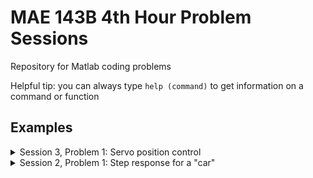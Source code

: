 # MAE 143B 4th Hour Problem Sessions
Repository for Matlab coding problems

Helpful tip: you can always type `help (command)` to get information on a command or function

## Examples

<details closed>
<summary>Session 3, Problem 1: Servo position control</summary>
<br>

For a complete script, check out Session3/problem1.m. To reproduce the plots here, you may need to modify the script to simulate and plot several system responses for different gain values.

Consider the following plant transfer function

$`
    G_\theta(s) 
    =
    \frac{\Theta(s)}{V(s)}
    =
    \frac{c}{Js^2+bs}.
`$

where $J=1$, $b=0.104$, and $c=0.2$. 
This second-order transfer function maps voltage input to angular position output, and it serves as a simplified model of a DC motor.

Suppose we want to use this motor as a servo to control a throttle valve. 
We would like to specify a desired angular position $\theta_r(t)$ of the valve:
closed corresponds to 0, and open corresponds to 1. 
We add a sensor that measures the angular position of the motor $\theta_m(t)$, and proceed with controller design.

### Part a) Proportional Control
As a first attempt at the control design, we will devise a simple proportional controller: 

$`
    v(t)
    =
    K(\theta_r - \theta_m).
`$

What is the closed-loop transfer function of the system, i.e. the mapping from $\theta_r(t)$ to $\theta_m(t)$?
Start by drawing a block diagram for the system.

---

This is a unity feedback system with P-control, P-gain is $K$ and the reference is $\theta_r$. So, the transfer function from $\theta_r$ to $\theta_m$ is

$`
H(s) =                      \frac{KG_\theta(s)}{1+KG_\theta(s)}  =\frac{0.2\,K}{s^2+0.104\,s+0.2K}.
`$

**Can we verify this with Matlab?**
Well, for a particular value of $K$, we can construct the closed-loop transfer function of the system using the `feedback()` command: 
```
c = 0.2; J = 1; b = 0.104;
G_theta = tf(c,[J b 0]); 

% simple check of our tf derivation
feedback(1*G_theta,1) % closed-loop tf for K=1
```
```
> ans =
           0.2
  -------------------
  s^2 + 0.104 s + 0.2
```

Is it stable? 

$`
p_{1,2} = -\frac{0.104}{2} \pm \frac{\sqrt{0.104^2-0.8K}}{2}
`$
(Yes, for $K > 0$)

---
Here are plots of the step response of the closed-loop system with different gains:

```
%% Part (a): Proportional Control
% Plot the step response for different gains
figure; hold on; grid on; 

for K = [.1 1 5]
    G_p = tf(K,1);
    H = feedback(G_p*G_theta,1); % closed-loop tf for our K
    [y,t] = step(H);
    plot(t,y,'LineWidth',2); 
end

title('Step response for different proportional gains K_p')
xlabel('time (s)'); ylabel('\theta_m(t) (rad)')
legend('K=0.1','K=1','K=5')
```
![](Session3/problem1a.png)

Notice how there is an envelope and they all decay at similar rates? 
What do we think is happening to the poles of the system as we change the proportional gain $K$? *(Think about what $\sigma$ indicates in the poles: $p_{1,2} = -\sigma \pm j \omega_d$.)*
(Section 3.3 in Franklin & Powell)

![](Session3/envelope.png)
![](Session3/sigma.png)

While the damping envelope is the same for all of them, they have very different behaviors; we choose to characterize the behavior of second-order systems by defining the concepts of rise-time, overshoot, etc.

These lead to the following approximate formulas that we can use to design controllers to meet our specifications: 

$`
    t_r \simeq \frac{1.8}{\omega_n} \qquad\qquad\qquad \text{(rise-time formula)}\\ 
    M_p = e^{-\pi \zeta / \sqrt{1-\zeta^2}} \qquad \text{(overshoot formula)}\\ 
    t_s = \frac{4.6}{\zeta \omega_n} \qquad\qquad\qquad\! \text{(settling-time formula)}
`$

> [!CAUTION]  
> These formulas are derived from a _second-order system_ with _no zeros_. In reality no real system is ever a pure second-order system with no zeros, so these should always be used an approximation/starting point. 


![](Session3/specifications.png)

How do we use those formulas? 
For a closed-loop system, the gain parameters $K$ of our controllers will generally appear in some relationship to the parameters $\zeta$, $\omega_n$, etc.

### Part b) I, D, PD, PI, PID, or ID control?
We go and show the controller responses in the previous figure to our coworkers who are in charge of designing the throttle valve. 
They aren't very happy with the response, and they say they would like it to 

1. go from 0 to 1 quickly, 
2. do so without overshooting so much, and 
3. do so without so many oscillations. 

*(Hence why we care about these somewhat arbitrary rise-time, overshoot, and settling time specifications. They give us a way to describe our desired performance characteristics. )*

We saw that with just one gain parameter from a P-controller, we can only achieve one performance specification: as we improve the rise-time, we get worse overshoot, and as we improve the overshoot, we get worse rise-time.
We conclude that in order to achieve fast rise-time and low overshoot, a different control scheme is necessary. 
The options we know are: 

1. P control
2. I control
3. D control
4. PI control
5. PD control
6. ID control
7. PID control

How do we choose which one to apply?

* We could implement each controller and simulate the response, but this depends on our choice of gain parameters, so if we don't get good performance is it because of the controller form or because we chose bad gains...
* We can alternatively look at the closed-loop transfer functions and apply the concepts we have learned: 
    * Stability has to do with the poles, i.e. roots of the denominator 
    * Rise-time, overshoot, etc. are second-order concepts, and for other types of systems they are only approximations

Let's again look at the closed-loop transfer functions for a few of the options: 

$`
    \text{P:} \,\,\,\quad  H(s) = \frac{K_p c}{Js^2 + bs + K_pc}\\ 
    \text{I:} \qquad  H(s) = \frac{K_i c}{Js^3 + bs^2 + K_ic}\\ 
    \text{D:} \,\,\,\quad  H(s) = \frac{K_d c s}{Js^2 + (b + K_dc)s}\\ 
    \text{PI:} \,\,\quad H(s) =  \frac{K_p c s + K_i c}{Js^3 + bs^2 + K_pcs+K_ic} \\
    \text{PD:} \quad H(s) =  \frac{K_d c s + K_p c}{Js^2 + (b + K_dc)s + K_pc} 
`$

> [!TIP]  
> Important lesson #1: as engineers, we should be interested in solving the problems that we know how to solve

## Part c) PD Control
With that in mind, we are going to choose PD control: 
* I know how to compute roots of a quadratic polynomial, so I can verify if it is stable. *(That is hard for a cubic polynomial, and [there is no general formula for roots of polynomials of degree > 4](https://www.wolframalpha.com/input?i=abel%E2%80%99s+impossibility+theorem). Later on we will probably learn about the Routh-Hurwitz criterion that allows us to check stability without explicitly computing the roots.)*
* PD control results in a second-order system with one zero. We can apply the time domain specifications relating to rise-time, overshoot, etc. more readily 

So our controller is $G_{PD}(s) = K_d s + K_p$, and the closed loop transfer function is

$`
    H(s) =  \frac{K_d c s + K_p c}{Js^2 + (b + K_dc)s + K_pc}  = \frac{0.2K_d s + 0.2K_p}{s^2 + (0.104 + 0.2K_d)s + 0.2K_p} 
`$

First question: is it stable? 

$`
p_{1,2} = -\frac{0.104+0.2K_d}{2} \pm \frac{1}{2}\sqrt{(0.104+0.2K_d)^2-0.8K_p} 
`$
(Yes, assuming $K_d > 0$ and $K_p > 0$)

It is possible to do the control design without resorting to plotting the responses (although it is always good to plot and verify our results).
To get a starting point, we can use the following formulas:

$`
    t_r \simeq \frac{1.8}{\omega_n} \qquad\qquad\qquad \text{(rise-time formula)}\\ 
    M_p = e^{-\pi \zeta / \sqrt{1-\zeta^2}} \qquad \text{(overshoot formula)}\\ 
    t_s = \frac{4.6}{\zeta \omega_n} \qquad\qquad\qquad\! \text{(settling-time formula)}
`$

Let's say we want a rise-time of less than 5 seconds. 
We can rearrange the first formula and find (with $\omega_n = \sqrt{0.2 K_p}$ for this closed-loop system)

$`
    t_r \simeq \frac{1.8}{\omega_n} \qquad\qquad\qquad \text{(rise-time formula)}\\ 
    \omega_n \simeq \frac{1.8}{t_r} \\
    0.2 K_p \simeq \frac{1.8^2}{5^2} \\
    K_p \simeq \frac{1.8^2}{5} \approx 0.648
`$

So if $K_p > 0.648$, the rise time should be less than 5 seconds. Let's choose $K_p = 1$. 

Let's say we want overshoot of less than 20%. 
For this closed-loop system $2\zeta\omega_n = 0.104 + 0.2K_d$, which we can rearrange to find $\zeta = \frac{0.052}{\sqrt{0.2}} + \frac{0.1}{\sqrt{0.2}}K_d$.
We can use the second formula to find the minimum gain $K_d$ required to bring the overshoot down below 20%.

$`
    M_p = e^{-\pi \zeta / \sqrt{1-\zeta^2}} \qquad \text{(overshoot formula)}\\ 
    % \text{ln}(M_p) = -\pi \zeta / \sqrt{1-\zeta^2} \\ 
    % \text{ln}(M_p)\sqrt{1-\zeta^2} = -\pi \zeta   \\ 
    % \text{ln}(M_p)^2(1-\zeta^2) - \pi^2 \zeta^2 = 0   \\ 
    % \zeta^2 (\text{ln}(M_p)^2 + \pi^2) = \text{ln}(M_p)^2  \\ 
    \zeta = -\frac{\text{ln}(M_p)}{\sqrt{\text{ln}(M_p)^2+\pi^2}}   \qquad \text{(overshoot formula rearranged)} \\ 
    \zeta = -\frac{\text{ln}(0.2)}{\sqrt{\text{ln}(0.2)^2+\pi^2}} \approx 0.4559
`$

Now we solve $\zeta = \frac{0.052}{\sqrt{0.2}} + \frac{0.1}{\sqrt{0.2}}K_d$ for $K_d$ and find that as long as $K_d > 1.5191$, we should have an overshoot of less than 20% for $K_p = 1$.

Let's look at the closed-loop step response for $K_p = 1$ and different values of $K_d$, the new derivative gain we have introduced and see if things check out.
```
%% Part (c): Proportional-Derivative Control
% Plot the step response for different gains
figure; hold on; grid on; t = 0:.01:80;
Kp = 1;
for Kd = [.1 1 1.5192 5]
    G_pd = tf([Kd Kp],1);
    H = feedback(G_pd*G_theta,1); % closed-loop tf for our K
    y = step(H,t);
    plot(t,y,'LineWidth',2); 
end

title('Step response for K_p=1 and different derivative gains K_d')
xlabel('time (s)'); ylabel('\theta_m(t) (rad)')
legend('K_d=0.1','K_d=1','K_d=5')
```
Here are the plots I get:

![](Session3/problem1c.png)

Does our overshoot calculation match the plot? Why or why not?

> [!TIP]  
> Important lesson #2: *good enough* is an important phrase to an engineer. Even if we work in optimal control, we are not actually interested in "the best" control; [we just want something that satisfies our requirements, typically with the minimum effort on our part.](https://www.merriam-webster.com/dictionary/satisfice) 


In this exercise we used the time specification formulas to reach approximate values for the proportional and derivative gains.
We then resorted to plotting the response to verify if we met the performance requirements and then update our control gains.



</details>

<details closed>
<summary>Session 2, Problem 1: Step response for a "car"</summary>
<br>

For a complete script, check out Session2/problem1.m. To reproduce the plots here, you may need to modify the script to simulate and plot several system responses for different gain values.

### Part a)
We are going to model a car as a simple first-order system with transfer function

$`
    G(s)
    =
    \frac{0.04}{s+0.1}
`$

The input $u(t)$ to the car is the gas pedal position, in millimeters (mm), and the output $y(t)$ is the speed of the car.

Use the Matlab `tf` command to create a car: 
```
car = tf(0.04, [1 .1])
```
Next, use the `step` command to simulate the step response of the car model: 
```
[y,t] = step(car);
```
Make sure to follow the command with a semicolon to suppress writing a long output vector.
Now we can plot the step response corresponding to a 100mm depression of the gas pedal: 
```
plot(t,y*100,'LineWidth',2)
title('Car step response')
xlabel('time (s)')
ylabel('speed (m/s)')
legend('speed response')
grid on
```
Here is what I get 

![Car step response](Session2/problem1a.png)

### Part b) Integral control
Create a proportional controller transfer function with, say, $K_P=10$:
```
Ki=10; icontrol = tf(Kp,[1 0]);
```
Put this into a unity feedback loop (with the negative sign as appropriate for error feedback): 
```
icloop = feedback(icontrol*car,1);
```
This is the closed-loop transfer function from reference speed $r(t)$ to output $y(t)$.
We can also compute the closed-loop transfer function from reference speed $r(t)$ to gas pedal position in mm:
```
uloop = feedback(pcontrol, car);
```
Now we can use `step` to simulate and then plot the response of the car for different values of $K_P$. 
We expect that all of the responses are exponentials.
Here is what I get for various different gains: 

![alt text](Session2/problem1b.png)

Remember that this is a feedback control problem where we are trying to track the reference $r(t) = 1$ m/s. 
How well does p-control work for this problem?

*The proportional controller fails to get the car speed to match the one m/s input that we applied to the reference $r(t)$. As we increase the gain, we get closer, but we never quite get there. On the right, we see that as expected, as we increase the gain, we step harder and harder on the gas, but still we end up having a steady-state error due to not reaching the desired speed. Proportional control is not the right choice of controller for this system.*

### Part c) PI-Control 
Create a PI-controller with, say, $K_P=10$ and $K_I=5$:
```
Kp=10; Ki=5; picontrol = tf([Kp Ki],[1 0])
```
Create the PI unity feedback closed loop:
```
picloop = feedback(picontrol*car,1);
```
Create the control transfer function:
```
cpiloop = feedback(picontrol, car)
```
Try out the Matlab logical function `isstable`
```
isstable(picloop)
```

Now we can again use `step` to simulate and then plot the response of the car for different values of $K_P$ and $K_I$. 
Note that now we have two poles in the closed-loop transfer functions. 

Here is what I get for various gain parameters: 

![alt text](Session2/problem1c.png)

Again, remember that the `step` function is simulating the response to a unit step reference input, so we are trying to track a reference of $r(t) =  1$ m/s. 
Comparing the PI controller performance with the P controller performance, do you notice any differences?

*The proportional-integral controllers all reach the desired steady-state value of 1, corresponding to the reference $r(t) =  1$ m/s. Now we can choose different gain values to get different behaviors, i.e. we can specify that we don't just want to reach 1 m/s, we also don't want to overshoot (to avoid a speeding ticket), we don't want to oscillate (to avoid motion sickness), etc.*

</details>